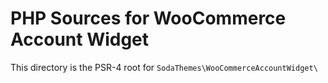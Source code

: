 # PHP Sources for WooCommerce Account Widget

This directory is the PSR-4 root for `SodaThemes\WooCommerceAccountWidget\`